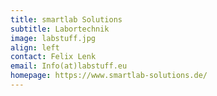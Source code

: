 ```yaml
---
title: smartlab Solutions
subtitle: Labortechnik
image: labstuff.jpg
align: left
contact: Felix Lenk
email: Info(at)labstuff.eu  
homepage: https://www.smartlab-solutions.de/
---
```

